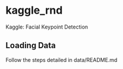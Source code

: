 # kaggle_rnd

Kaggle: Facial Keypoint Detection

## Loading Data

Follow the steps detailed in data/README.md

